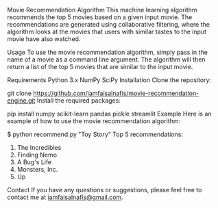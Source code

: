 Movie Recommendation Algorithm
This machine learning algorithm recommends the top 5 movies based on a given input movie. The recommendations are generated using collaborative filtering, where the algorithm looks at the movies that users with similar tastes to the input movie have also watched.

Usage
To use the movie recommendation algorithm, simply pass in the name of a movie as a command line argument. The algorithm will then return a list of the top 5 movies that are similar to the input movie.

Requirements
Python 3.x
NumPy
SciPy
Installation
Clone the repository:

git clone https://github.com/iamfaisalnafis/movie-recommendation-engine.git
Install the required packages:

pip install numpy scikit-learn pandas pickle streamlit
Example
Here is an example of how to use the movie recommendation algorithm:


$ python recommend.py "Toy Story"
Top 5 recommendations:
1. The Incredibles
2. Finding Nemo
3. A Bug's Life
4. Monsters, Inc.
5. Up

Contact
If you have any questions or suggestions, please feel free to contact me at iamfaisalnafis@gmail.com.
